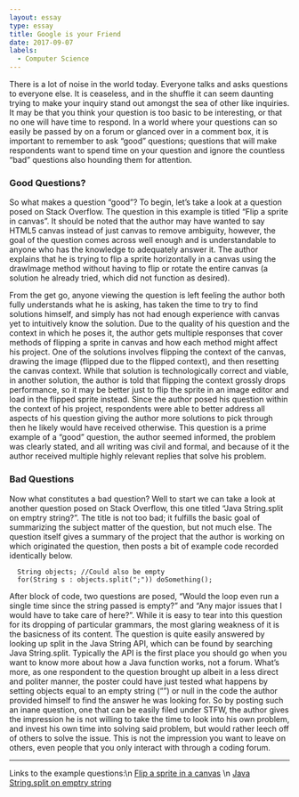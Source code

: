 ```yaml
---
layout: essay
type: essay
title: Google is your Friend
date: 2017-09-07
labels:
  - Computer Science
---
```


There is a lot of noise in the world today. Everyone talks and asks questions to everyone else. It is ceaseless, and in the shuffle it can seem daunting trying to make your inquiry stand out amongst the sea of other like inquiries. It may be that you think your question is too basic to be interesting, or that no one will have time to respond. In a world where your questions can so easily be passed by on a forum or glanced over in a comment box, it is important to remember to ask “good” questions; questions that will make respondents want to spend time on your question and ignore the countless “bad” questions also hounding them for attention.

### Good Questions?

So what makes a question “good”? To begin, let’s take a look at a question posed on Stack Overflow. The question in this example is titled “Flip a sprite in canvas”. It should be noted that the author may have wanted to say HTML5 canvas instead of just canvas to remove ambiguity, however, the goal of the question comes across well enough and is understandable to anyone who has the knowledge to adequately answer it. The author explains that he is trying to flip a sprite horizontally in a canvas using the drawImage method without having to flip or rotate the entire canvas (a solution he already tried, which did not function as desired).

From the get go, anyone viewing the question is left feeling the author both fully understands what he is asking, has taken the time to try to find solutions himself, and simply has not had enough experience with canvas yet to intuitively know the solution. Due to the quality of his question and the context in which he poses it, the author gets multiple responses that cover methods of flipping a sprite in canvas and how each method might affect his project. One of the solutions involves flipping the context of the canvas, drawing the image (flipped due to the flipped context), and then resetting the canvas context. While that solution is technologically correct and viable, in another solution, the author is told that flipping the context grossly drops performance, so it may be better just to flip the sprite in an image editor and load in the flipped sprite instead. Since the author posed his question within the context of his project, respondents were able to better address all aspects of his question giving the author more solutions to pick through then he likely would have received otherwise. This question is a prime example of a “good” question, the author seemed informed, the problem was clearly stated, and all writing was civil and formal, and because of it the author received multiple highly relevant replies that solve his problem.

### Bad Questions

Now what constitutes a bad question? Well to start we can take a look at another question posed on Stack Overflow, this one titled “Java String.split on emptry string?”. The title is not too bad; it fulfills the basic goal of summarizing the subject matter of the question, but not much else. The question itself gives a summary of the project that the author is working on which originated the question, then posts a bit of example code recorded identically below. 

```
  String objects; //Could also be empty
  for(String s : objects.split(";")) doSomething();
```
After block of code, two questions are posed, “Would the loop even run a single time since the string passed is empty?” and “Any major issues that I would have to take care of here?”. While it is easy to tear into this question for its dropping of particular grammars, the most glaring weakness of it is the basicness of its content. The question is quite easily answered by looking up split in the Java String API, which can be found by searching Java String.split. Typically the API is the first place you should go when you want to know more about how a Java function works, not a forum. What’s more, as one respondent to the question brought up albeit in a less direct and politer manner, the poster could have just tested what happens by setting objects equal to an empty string (“”) or null in the code the author provided himself to find the answer he was looking for. So by posting such an inane question, one that can be easily filed under STFW, the author gives the impression he is not willing to take the time to look into his own problem, and invest his own time into solving said problem, but would rather leech off of others to solve the issue. This is not the impression you want to leave on others, even people that you only interact with through a coding forum.


<hr>
Links to the example questions:\n
<a href="https://stackoverflow.com/questions/7918803/flip-a-sprite-in-canvas">Flip a sprite in a canvas</a>
\n
<a href="https://stackoverflow.com/questions/46105630/java-string-split-on-emptry-string">Java String.split on emptry string</a>
